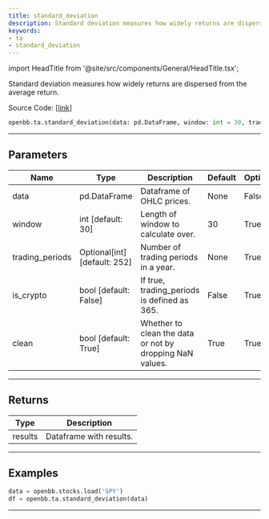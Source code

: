 ```yaml
---
title: standard_deviation
description: Standard deviation measures how widely returns are dispersed from the average return
keywords:
- ta
- standard_deviation
---
```


import HeadTitle from '@site/src/components/General/HeadTitle.tsx';

<HeadTitle title="ta.standard_deviation - Reference | OpenBB SDK Docs" />

Standard deviation measures how widely returns are dispersed from the average return.

Source Code: [[link](https://github.com/OpenBB-finance/OpenBBTerminal/tree/main/openbb_terminal/common/technical_analysis/volatility_model.py#L185)]

```python wordwrap
openbb.ta.standard_deviation(data: pd.DataFrame, window: int = 30, trading_periods: Optional[int] = None, is_crypto: bool = False, clean: bool = True)
```

---

## Parameters

| Name | Type | Description | Default | Optional |
| ---- | ---- | ----------- | ------- | -------- |
| data | pd.DataFrame | Dataframe of OHLC prices. | None | False |
| window | int [default: 30] | Length of window to calculate over. | 30 | True |
| trading_periods | Optional[int] [default: 252] | Number of trading periods in a year. | None | True |
| is_crypto | bool [default: False] | If true, trading_periods is defined as 365. | False | True |
| clean | bool [default: True] | Whether to clean the data or not by dropping NaN values. | True | True |


---

## Returns

| Type | Description |
| ---- | ----------- |
| results | Dataframe with results. |
---

## Examples

```python
data = openbb.stocks.load('SPY')
df = openbb.ta.standard_deviation(data)
```

---

